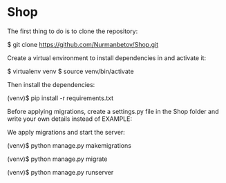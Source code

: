 # Shop

The first thing to do is to clone the repository:

$ git clone https://github.com/Nurmanbetov/Shop.git


Create a virtual environment to install dependencies in and activate it:

$ virtualenv venv
$ source venv/bin/activate

Then install the dependencies:

(venv)$ pip install -r requirements.txt

Before applying migrations, create a settings.py file in the Shop folder and write your own 
details instead of EXAMPLE:



We apply migrations and start the server:

(venv)$ python manage.py makemigrations

(venv)$ python manage.py migrate

(venv)$ python manage.py runserver